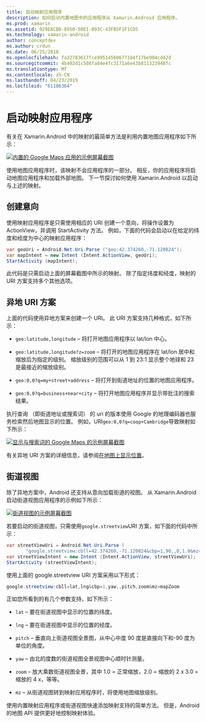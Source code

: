 ```yaml
---
title: 启动映射应用程序
description: 如何启动内置地图中的应用程序从 Xamarin.Android 应用程序。
ms.prod: xamarin
ms.assetid: 929EACB8-8950-50E1-093C-43FB5F1F1CD5
ms.technology: xamarin-android
author: conceptdev
ms.author: crdun
ms.date: 06/25/2018
ms.openlocfilehash: fa32783617fce99514560677184f17be904cd42d
ms.sourcegitcommit: 4b402d1c508fa84e4fc3171a6e43b811323948fc
ms.translationtype: MT
ms.contentlocale: zh-CN
ms.lasthandoff: 04/23/2019
ms.locfileid: "61186364"
---
```

# <a name="launching-the-maps-application"></a>启动映射应用程序

有关在 Xamarin.Android 中的映射的最简单方法是利用内置地图应用程序如下所示：

[![内置的 Google Maps 应用的示例屏幕截图](maps-application-images/01-mapsapplication.png)](maps-application-images/01-mapsapplication.png#lightbox)

使用地图应用程序时，该映射不会应用程序的一部分。 相反，你的应用程序将启动地图应用程序和加载外部地图。 下一节探讨如何使用 Xamarin.Android 以启动与上述的映射。


## <a name="creating-the-intent"></a>创建意向

使用映射应用程序是只需使用相应的 URI 创建一个意向，将操作设置为 ActionView，并调用 StartActivity 方法。 例如，下面的代码会启动以在给定的纬度和经度为中心的映射应用程序：

```csharp
var geoUri = Android.Net.Uri.Parse ("geo:42.374260,-71.120824");
var mapIntent = new Intent (Intent.ActionView, geoUri);
StartActivity (mapIntent);
```

此代码是只需启动上面的屏幕截图中所示的映射。 除了指定纬度和经度，映射的 URI 方案支持多个其他选项。


## <a name="geo-uri-scheme"></a>异地 URI 方案

上面的代码使用异地方案来创建一个 URI。 此 URI 方案支持几种格式，如下所示：

-   `geo:latitude,longitude` &ndash; 将打开地图应用程序以 lat/lon 中心。 

-   `geo:latitude,longitude?z=zoom` &ndash; 将打开的地图应用程序在 lat/lon 居中和缩放后为指定的级别。 缩放级别的范围可以从 1 到 23:1 显示整个地球和 23 是最接近的缩放级别。

-   `geo:0,0?q=my+street+address` &ndash; 将打开到街道地址的位置的地图应用程序。 

-   `geo:0,0?q=business+near+city` &ndash; 将打开地图应用程序并显示带批注的搜索结果。 


执行查询 （即街道地址或搜索词） 的 uri 的版本使用 Google 的地理编码器也服务检索然后地图显示的位置。 例如，URI`geo:0,0?q=coop+Cambridge`导致映射如下所示：

[![显示与搜索词的 Google Maps 的示例屏幕截图](maps-application-images/02-mapsearch.png)](maps-application-images/02-mapsearch.png#lightbox)



有关异地 URI 方案的详细信息，请参阅[在地图上显示位置](https://developer.android.com/guide/components/intents-common.html#Maps)。


## <a name="street-view"></a>街道视图

除了异地方案中，Android 还支持从意向加载街道的视图。 从 Xamarin.Android 启动街道视图应用程序的示例如下所示：

[![街道视图的示例屏幕截图](maps-application-images/03-streetview.png)](maps-application-images/03-streetview.png#lightbox)

若要启动的街道视图，只需使用`google.streetview`URI 方案，如下面的代码中所示：

```csharp
var streetViewUri = Android.Net.Uri.Parse (
       "google.streetview:cbll=42.374260,-71.120824&cbp=1,90,,0,1.0&mz=20");  
var streetViewIntent = new Intent (Intent.ActionView, streetViewUri);  
StartActivity (streetViewIntent);
```

使用上面的 google.streetview URI 方案采用以下形式：

```csharp
google.streetview:cbll=lat,lng&cbp=1,yaw,,pitch,zoom&mz=mapZoom
```

正如您所看到的有几个参数支持，如下所示：

-   `lat` &ndash; 要在街道视图中显示的位置的纬度。

-   `lng` &ndash; 要在街道视图中显示的位置的经度。

-   `pitch` &ndash; 垂直向上街道视图全景图，从中心中度 90 度是直接向下和-90 度为单位的角度。

-   `yaw` &ndash; 由北的度数的街道视图全景视图中心顺时针测量。

-   `zoom` &ndash; 放大乘数街道视图全景，其中 1.0 = 正常缩放，2.0 = 缩放的 2 x 3.0 = 缩放的 4 x，等等。

-   `mz` &ndash; 从街道视图转到映射应用程序时，将使用地图缩放级别。


使用内置映射应用程序或街道视图快速添加映射支持的简单方法。 但是，Android 的地图 API 提供更好地控制映射体验。
